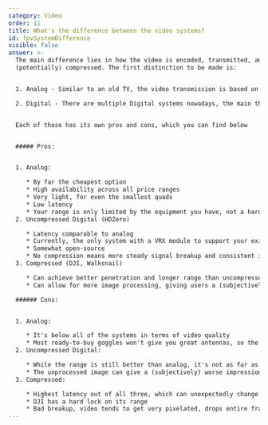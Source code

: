 ```yaml
---
category: Video
order: 11
title: What's the difference between the video systems?
id: fpvSystemDifference
visible: false
answer: >-
  The main difference lies in how the video is encoded, transmitted, and
  (potentially) compressed. The first distinction to be made is:


  1. Analog - Similar to an old TV, the video transmission is based on analog hardware. This means that the video is transmitted at varying voltage levels at every step along the way. The analog video goes from the camera to the FC where the OSD gets overlaid, then out of the FC for the VTX to transmit

  2. Digital - There are multiple Digital systems nowadays, the main three being DJI Digital, HDZero, and Walksnail Avatar. They transmit the video by sending 1s and 0s, and nothing gets passed through the FC to modify the signal. This is further split into compressed and uncompressed systems. Compression is an additional step in the transmission process, adds latency, and delivers a different end result than uncompressed video


  Each of those has its own pros and cons, which you can find below


  ##### Pros:


  1. Analog:

     * By far the cheapest option
     * High availability across all price ranges
     * Very light, for even the smallest quads
     * Low latency
     * Your range is only limited by the equipment you have, not a hard limit like in DJI
  2. Uncompressed Digital (HDZero)

     * Latency comparable to analog
     * Currently, the only system with a VRX module to support your existing analog goggles
     * Somewhat open-source
     * No compression means more steady signal breakup and consistent image
  3. Compressed (DJI, Walksnail)

     * Can achieve better penetration and longer range than uncompressed (however DJI still has a hard range limit at about 13.5km)
     * Can allow for more image processing, giving users a (subjectively) better image

  ###### Cons:


  1. Analog:

     * It's below all of the systems in terms of video quality
     * Most ready-to-buy goggles won't give you great antennas, so the "default" range will be somewhat low
  2. Uncompressed Digital:

     * While the range is still better than analog, it's not as far as the compressed systems
     * The unprocessed image can give a (subjectively) worse impression of the quality
  3. Compressed:

     * Highest latency out of all three, which can unexpectedly change
     * DJI has a hard lock on its range
     * Bad breakup, video tends to get very pixelated, drops entire frames, or gets an "overly compressed" look (loss of detail) when losing signal
---
```

